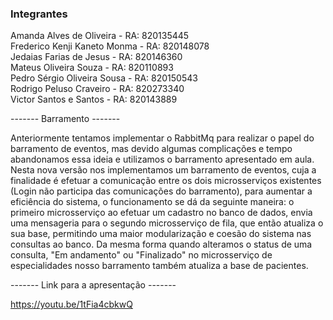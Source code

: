### Integrantes

Amanda Alves de Oliveira - RA: 820135445 <br>
Frederico Kenji Kaneto Monma - RA: 820148078 <br>
Jedaias Farias de Jesus - RA: 820146360 <br>
Mateus Oliveira Souza - RA: 820110893 <br>
Pedro Sérgio Oliveira Sousa - RA: 820150543 <br>
Rodrigo Peluso Craveiro - RA: 820273340 <br>
Victor Santos e Santos - RA: 820143889


-------      Barramento      -------

Anteriormente tentamos implementar o RabbitMq para realizar o papel do barramento de eventos, mas devido algumas complicações e tempo abandonamos essa ideia e utilizamos o barramento apresentado em aula.
Nesta nova versão nos implementamos um barramento de eventos, cuja a finalidade é efetuar a comunicação entre os dois microsserviços existentes (Login não participa das comunicações do barramento), para aumentar a eficiência do sistema, o funcionamento se dá da seguinte maneira: o primeiro microsserviço ao efetuar um cadastro no banco de dados, envia uma mensageria para o segundo microsserviço de fila, que então atualiza o sua base, permitindo uma maior modularização e coesão do sistema nas consultas ao banco. Da mesma forma quando alteramos o status de uma consulta, "Em andamento" ou "Finalizado" no microsserviço de especialidades nosso barramento também atualiza a base de pacientes.

-------      Link para a apresentação      -------

https://youtu.be/1tFia4cbkwQ
